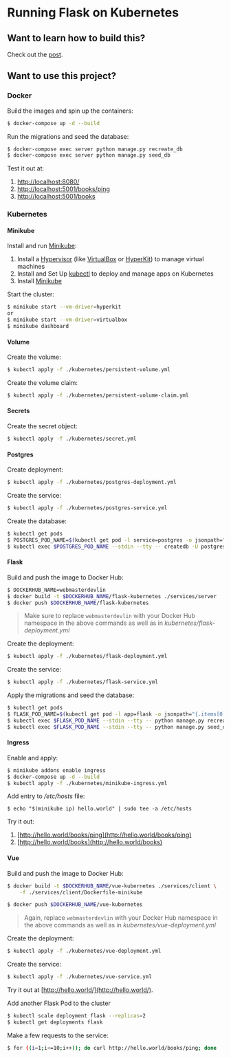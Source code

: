 # Running Flask on Kubernetes

## Want to learn how to build this?

Check out the [post](https://testdriven.io/running-flask-on-kubernetes).

## Want to use this project?

### Docker

Build the images and spin up the containers:

```sh
$ docker-compose up -d --build
```

Run the migrations and seed the database:

```sh
$ docker-compose exec server python manage.py recreate_db
$ docker-compose exec server python manage.py seed_db
```

Test it out at:

1. [http://localhost:8080/](http://localhost:8080/)
1. [http://localhost:5001/books/ping](http://localhost:5001/books/ping)
1. [http://localhost:5001/books](http://localhost:5001/books)

### Kubernetes

#### Minikube

Install and run [Minikube](https://kubernetes.io/docs/setup/minikube/):

1. Install a [Hypervisor](https://kubernetes.io/docs/tasks/tools/install-minikube/#install-a-hypervisor) (like [VirtualBox](https://www.virtualbox.org/wiki/Downloads) or [HyperKit](https://github.com/moby/hyperkit)) to manage virtual machines
1. Install and Set Up [kubectl](https://kubernetes.io/docs/tasks/tools/install-kubectl/) to deploy and manage apps on Kubernetes
1. Install [Minikube](https://github.com/kubernetes/minikube/releases)

Start the cluster:

```sh
$ minikube start --vm-driver=hyperkit
or
$ minikube start --vm-driver=virtualbox
$ minikube dashboard
```

#### Volume

Create the volume:

```sh
$ kubectl apply -f ./kubernetes/persistent-volume.yml
```

Create the volume claim:

```sh
$ kubectl apply -f ./kubernetes/persistent-volume-claim.yml
```

#### Secrets

Create the secret object:

```sh
$ kubectl apply -f ./kubernetes/secret.yml
```

#### Postgres

Create deployment:

```sh
$ kubectl apply -f ./kubernetes/postgres-deployment.yml
```

Create the service:

```sh
$ kubectl apply -f ./kubernetes/postgres-service.yml
```

Create the database:

```sh
$ kubectl get pods
$ POSTGRES_POD_NAME=$(kubectl get pod -l service=postgres -o jsonpath="{.items[0].metadata.name}")
$ kubectl exec $POSTGRES_POD_NAME --stdin --tty -- createdb -U postgres books
```

#### Flask

Build and push the image to Docker Hub:

```sh
$ DOCKERHUB_NAME=webmasterdevlin
$ docker build -t $DOCKERHUB_NAME/flask-kubernetes ./services/server
$ docker push $DOCKERHUB_NAME/flask-kubernetes
```

> Make sure to replace `webmasterdevlin` with your Docker Hub namespace in the above commands as well as in _kubernetes/flask-deployment.yml_

Create the deployment:

```sh
$ kubectl apply -f ./kubernetes/flask-deployment.yml
```

Create the service:

```sh
$ kubectl apply -f ./kubernetes/flask-service.yml
```

Apply the migrations and seed the database:

```sh
$ kubectl get pods
$ FLASK_POD_NAME=$(kubectl get pod -l app=flask -o jsonpath="{.items[0].metadata.name}")
$ kubectl exec $FLASK_POD_NAME --stdin --tty -- python manage.py recreate_db
$ kubectl exec $FLASK_POD_NAME --stdin --tty -- python manage.py seed_db
```

#### Ingress

Enable and apply:

```sh
$ minikube addons enable ingress
$ docker-compose up -d --build
$ kubectl apply -f ./kubernetes/minikube-ingress.yml
```

Add entry to _/etc/hosts_ file:

```
$ echo "$(minikube ip) hello.world" | sudo tee -a /etc/hosts
```

Try it out:

1. [http://hello.world/books/ping](http://hello.world/books/ping)
1. [http://hello.world/books](http://hello.world/books)

#### Vue

Build and push the image to Docker Hub:

```sh
$ docker build -t $DOCKERHUB_NAME/vue-kubernetes ./services/client \
    -f ./services/client/Dockerfile-minikube

$ docker push $DOCKERHUB_NAME/vue-kubernetes
```

> Again, replace `webmasterdevlin` with your Docker Hub namespace in the above commands as well as in _kubernetes/vue-deployment.yml_

Create the deployment:

```sh
$ kubectl apply -f ./kubernetes/vue-deployment.yml
```

Create the service:

```sh
$ kubectl apply -f ./kubernetes/vue-service.yml
```

Try it out at [http://hello.world/](http://hello.world/).


Add another Flask Pod to the cluster

```sh
$ kubectl scale deployment flask --replicas=2
$ kubectl get deployments flask
```

Make a few requests to the service:

```sh
$ for ((i=1;i<=10;i++)); do curl http://hello.world/books/ping; done
```